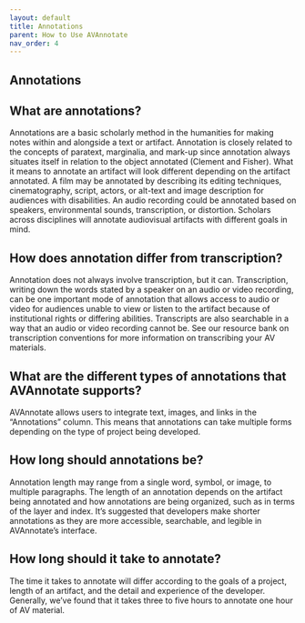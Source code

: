 ```yaml
---
layout: default
title: Annotations
parent: How to Use AVAnnotate
nav_order: 4
---
```

## Annotations

## What are annotations?
Annotations are a basic scholarly method in the humanities for making notes within and alongside a text or artifact. Annotation is closely related to the concepts of paratext, marginalia, and mark-up since annotation always situates itself in relation to the object annotated (Clement and Fisher). What it means to annotate an artifact will look different depending on the artifact annotated. A film may be annotated by describing its editing techniques, cinematography, script, actors, or alt-text and image description for audiences with disabilities. An audio recording could be annotated based on speakers, environmental sounds, transcription, or distortion. Scholars across disciplines will annotate audiovisual artifacts with different goals in mind.


## How does annotation differ from transcription?
Annotation does not always involve transcription, but it can. Transcription, writing down the words stated by a speaker on an audio or video recording, can be one important mode of annotation that allows access to audio or video for audiences unable to view or listen to the artifact because of institutional rights or differing abilities. Transcripts are also searchable in a way that an audio or video recording cannot be. See our resource bank on transcription conventions for more information on transcribing your AV materials.


## What are the different types of annotations that AVAnnotate supports?
AVAnnotate allows users to integrate text, images, and links in the “Annotations” column. This means that annotations can take multiple forms depending on the type of project being developed.


## How long should annotations be?
Annotation length may range from a single word, symbol, or image, to multiple paragraphs. The length of an annotation depends on the artifact being annotated and how annotations are being organized, such as in terms of the layer and index. It’s suggested that developers make shorter annotations as they are more accessible, searchable, and legible in AVAnnotate’s interface.

## How long should it take to annotate? 
The time it takes to annotate will differ according to the goals of a project, length of an artifact, and the detail and experience of the developer. Generally, we’ve found that it takes three to five hours to annotate one hour of AV material.

